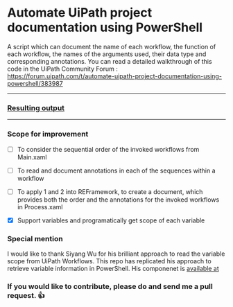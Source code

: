 # Automate UiPath project documentation using PowerShell
A script which can document the name of each workflow, the function of each workflow, the names of the arguments used, their data type and corresponding annotations. 
You can read a detailed walkthrough of this code in the UiPath Community Forum : https://forum.uipath.com/t/automate-uipath-project-documentation-using-powershell/383987

--------------------------------

### [Resulting output](https://jeev20.github.io/UiPathProjectDocumentation/)

--------------------------------------
### Scope for improvement
- [ ] To consider the sequential order of the invoked workflows from Main.xaml
- [ ] To read and document annotations in each of the sequences within a workflow 
- [ ] To apply 1 and 2 into REFramework, to create a document, which provides both the order and the annotations for the invoked workflows in Process.xaml
- [x] Support variables and programatically get scope of each variable



### Special mention
I would like to thank Siyang Wu for his brilliant approach to read the variable scope from UiPath Workflows. This repo has replicated his approach to retrieve variable information in PowerShell. 
His componenet is [available at](https://marketplace.uipath.com/listings/get-all-variable-definitions?utm_source=internal&utm_medium=related&utm_campaign=velocistar-globalvariables-activites)


### **If you would like to contribute, please do and send me a pull request.** :thumbsup:
